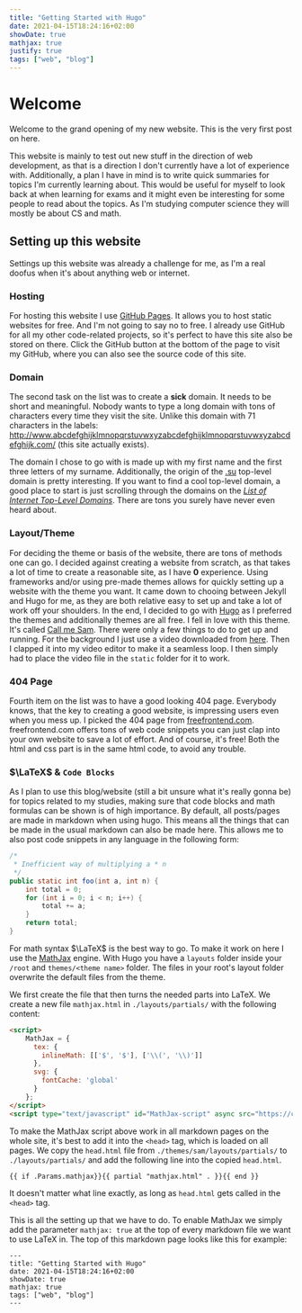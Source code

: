 ```yaml
---
title: "Getting Started with Hugo"
date: 2021-04-15T18:24:16+02:00
showDate: true
mathjax: true
justify: true
tags: ["web", "blog"]
---
```


# Welcome

Welcome to the grand opening of my new website. This is the very first post on here.

This website is mainly to test out new stuff in the direction of web development, as that is a direction
I don't currently have a lot of experience with. Additionally, a plan I have in mind is to write quick summaries for topics
I'm currently learning about. This would be useful for myself to look back at when learning for exams and it might even
be interesting for some people to read about the topics. As I'm studying computer science they will mostly be about CS and math.

## Setting up this website

Settings up this website was already a challenge for me, as I'm a real doofus when it's about anything web or internet.

### Hosting

For hosting this website I use [GitHub Pages](https://pages.github.com/). It allows you to host static websites for free.
And I'm not going to say no to free. I already use GitHub for all my other code-related projects, so it's perfect to have this
site also be stored on there. Click the GitHub button at the bottom of the page to visit my GitHub, where you can also see
the source code of this site.

### Domain

The second task on the list was to create a **sick** domain. It needs to be short and meaningful. Nobody wants to type a
long domain with tons of characters every time they visit the site. Unlike this domain with 71 characters in the labels:
http://www.abcdefghijklmnopqrstuvwxyzabcdefghijklmnopqrstuvwxyzabcdefghijk.com/ (this site actually exists).

The domain I chose to go with is made up with my first name and the first three letters of my surname. Additionally, the origin
of the [.su](https://en.wikipedia.org/wiki/.su) top-level domain is pretty interesting. If you want to find a cool top-level domain,
a good place to start is just scrolling through the domains on the [*List of Internet Top-Level Domains*](https://en.wikipedia.org/wiki/List_of_Internet_top-level_domains).
There are tons you surely have never even heard about.

### Layout/Theme

For deciding the theme or basis of the website, there are tons of methods one can go. I decided against creating a website from scratch, as that
takes a lot of time to create a reasonable site, as I have **0** experience. Using frameworks and/or using pre-made themes allows for quickly setting up
a website with the theme you want. It came down to chooing between Jekyll and Hugo for me, as they are both relative easy to set up and take a lot of work
off your shoulders. In the end, I decided to go with [Hugo](https://gohugo.io/) as I preferred the themes and additionally themes are all free. I fell in
love with this theme. It's called [Call me Sam](https://themes.gohugo.io/hugo-theme-sam/). There were only a few things to do to get up and running. For the
background I just use a video downloaded from [here](https://www.pexels.com/video/a-mist-over-water-2534297/). Then I clapped it into my video editor to
make it a seamless loop. I then simply had to place the video file in the `static` folder for it to work.

### 404 Page

Fourth item on the list was to have a good looking 404 page. Everybody knows, that the key to creating a good website, is impressing
users even when you mess up. I picked the 404 page from [freefrontend.com](https://freefrontend.com/html-css-404-page-templates/).
freefrontend.com offers tons of web code snippets you can just clap into your own website to save a lot of effort. And of course, it's free!
Both the html and css part is in the same html code, to avoid any trouble.

### $\LaTeX$ & `Code Blocks`

As I plan to use this blog/website (still a bit unsure what it's really gonna be) for topics related to my studies, making sure that
code blocks and math formulas can be shown is of high importance. By default, all posts/pages are made in markdown when using hugo.
This means all the things that can be made in the usual markdown can also be made here. This allows me to also post code snippets
in any language in the following form:
```java
/*
 * Inefficient way of multiplying a * n
 */
public static int foo(int a, int n) {
    int total = 0;
    for (int i = 0; i < n; i++) {
        total += a;
    }
    return total;
}
```

For math syntax $\LaTeX$ is the best way to go. To make it work on here I use the [MathJax](https://www.mathjax.org/) engine.
With Hugo you have a `layouts` folder inside your `/root` and `themes/<theme name>` folder. The files in your root's
layout folder overwrite the default files from the theme.

We first create the file that then turns the needed parts into LaTeX. We create a new file `mathjax.html` in `./layouts/partials/`
with the following content:
```html
<script>
    MathJax = {
      tex: {
        inlineMath: [['$', '$'], ['\\(', '\\)']]
      },
      svg: {
        fontCache: 'global'
      }
    };
</script>
<script type="text/javascript" id="MathJax-script" async src="https://cdn.jsdelivr.net/npm/mathjax@3/es5/tex-svg.js"></script>
```

To make the MathJax script above work in all markdown pages on the whole site, it's best to add it into the `<head>` tag, which is loaded on all pages. We copy the `head.html`
file from `./themes/sam/layouts/partials/` to `./layouts/partials/` and add the following line into the copied `head.html`.
```
{{ if .Params.mathjax}}{{ partial "mathjax.html" . }}{{ end }}
```
It doesn't matter what line exactly, as long as `head.html` gets called in the `<head>` tag.

This is all the setting up that we have to do. To enable MathJax we simply add the parameter `mathjax: true` at the top of every markdown file we want to use LaTeX in. The top of this markdown page looks like this for example:
```
---
title: "Getting Started with Hugo"
date: 2021-04-15T18:24:16+02:00
showDate: true
mathjax: true
tags: ["web", "blog"]
---
```